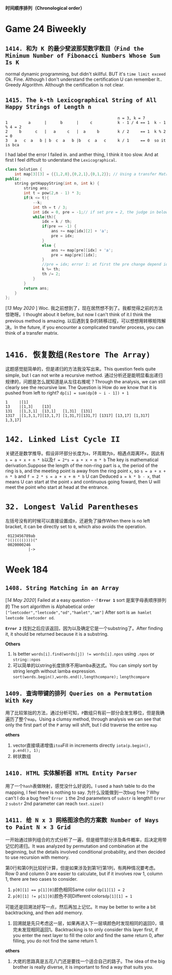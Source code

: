 **时间顺序排列（Chronological order）**

# Game 24 Biweekly
## `1414. 和为 K 的最少斐波那契数字数目（Find the Minimum Number of Fibonacci Numbers Whose Sum Is K`
normal dynamic programming, but didn't skillful.
BUT it's `time limit exceed`
Ok. Fine. Although I don't understand the certification U can remember It..
Greedy Algorithm.
Although the certification is not clear.


## `1415. The k-th Lexicographical String of All Happy Strings of Length n`
```
                                                 n = 3, k = 7
1         a      |      b      |     c           k - 1 / 4 == 1  k - 1 % 4 = 2
2     b      c   |   a     c   |  a     b        k / 2     == 1  k % 2 = 0
3   a   c  a   b | b  c  a   b |b   c  a   c     k / 1     == 0  so it is bca
```
I had label the error I failed in. and anther thing, I think it too slow. And at first I feel diffcult to understand the `Lexicographical`.

```cpp
class Solution {
    int map[3][3] = {{1,2,0},{0,2,1},{0,1,2}}; // Using a transfer Matrix!
public:
    string getHappyString(int n, int k) {
        string ans;
        int t = pow(2,n - 1) * 3;
        if(k <= t){
            --k;
            int th = t / 3;
            int idx = 0, pre = -1;// if set pre = 2, the judge in below can bypass
            while(th){
                idx = k / th;
                if(pre == -1) {
                    ans += map[idx][2] + 'a';
                    pre = idx;
                }
                else {
                    ans += map[pre][idx] + 'a';
                    pre = map[pre][idx];
                }
                //pre = idx; error 1: at first the pre change depend idx, but then, it changes with map[pre][idx];
                k %= th;
                th /= 2;
            }
        }
        return ans;
    }
};
```
[*13 May 2020* ]
Woc. 我之前想到了，现在居然想不到了。我都觉得之前的方法惊艳呀。I thought about it before, but now I can't think of it.I think the previous method is amazing.
以后遇到复杂的转移过程，可以想想用转移矩阵解决。In the future, if you encounter a complicated transfer process, you can think of a transfer matrix.

# `1416. 恢复数组(Restore The Array)`
这题感觉挺简单的，但是递归的方法我没写出来。This question feels quite simple, but I can not write a recursive method.
通过分析还是能明显看出递归规律的，问题是怎么就知道是从左往右推呢？Through the analysis, we can still clearly see the recursive law. The Question is How do we know that it is pushed from left to right?
`dp[i] = sum(dp[0 ~ i - 1]) + 1`
```
1     |[1]
13    |[1,3]    [13]
131   |[1,3,1]  [13,1]   [1,31]  [131]
1317  |[1,3,1,7][13,1,7] [1,31,7][131,7] [1317] [13,17] [1,317] 1,3,17]
```


# `142. Linked List Cycle II`
关键还是数学推导。假设非环部分长度为`a`，环周期为`b`，相遇点距离环`x`，因此有`s = a + x + n * b`以及`f = 2*s = a + x + m * b` The key is mathematical derivation.Suppose the length of the non-ring part is `a`, the period of the ring is `b`, and the meeting point is away from the ring point `x`, so `s = a + x + n * b` and `f = 2 * s = a + x + m * b`
U can Deduced `a = k * b - x`, that means U can start at the point `x` and continuous going foward, then U will meet the point who start at head at the entrance.

# `32. Longest Valid Parentheses`

左括号没有的时候可以直接设置成`0`，还避免了操作When there is no left bracket, it can be directly set to `0`, which also avoids the operation.
```
 0123456789ab
")()(((())))("
 0020000246
          |->
```
# Week 184
## `1408. String Matching in an Array`
[*14 May 2020*] Failed at a easy question - -!
**`Error 1`** sort 是案字母表顺序排列的 The sort algorithm is Alphabetical order
`["leetcoder","leetcode","od","hamlet","am"]` After sort is `am hamlet  leetcode leetcoder od`.

**`Error 2`** 找到之后应该返回，因为以及确定它是一个substring了。After finding it, it should be returned because it is a substring.

**Others**
1. Is better `words[i].find(words[j]) != words[i].npos` using `.npos` or `string::npos`
2. 可以简单的以string长度排序不用lamba表达式。You can simply sort by string length without lamba expression. `sort(words.begin(),words.end(),lengthcompare);` `lengthcompare`

## `1409. 查询带键的排列 Queries on a Permutation With Key`
用了比较笨拙的方法，通过分析可知，`P`数组只有前一部分会发生移位，但是我确遍历了整个`map`。Using a clumsy method, through analysis we can see that only the first part of the `P` array will shift, but I did traverse the entire `map`

**others**
1. vector直接填递增值`itoa`Fill in increments directly `iota(p.begin(), p.end(), 1);`
2. 树状数组


## `1410. HTML 实体解析器 HTML Entity Parser`
用了一个`hash`表做映射，感觉没什么好说的。I used a hash table to do the mapping, I feel there is nothing to say.
为什么没能做到一次bug free？Why can't I do a bug free?
`Error 1` the 2nd parameters of `substr` is length!!
`Error 2` `substr` 2nd parameter can reach `text.size()`

## `1411. 给 N x 3 网格图涂色的方案数 Number of Ways to Paint N × 3 Grid`
一开始通过排列组合的方式分析了一遍，但是细节部分涉及条件概率，后决定用带记忆的递归。It was analyzed by permutation and combination at the beginning, but the details involved conditional probability, and then decided to use recursion with memory.

第0行和第0列比较好计算，但是如果涉及到第1行第1列，有两种情况要考虑。Row 0 and column 0 are easier to calculate, but if it involves row 1, column 1, there are two cases to consider.
1. `p[0][1] == p[1][0]`颜色相同Same color `dp[1][1] = 2`
2. `p[0][1] != p[1][0]`颜色不同Different colors`dp[1][1] = 1`

可能还是回溯法好写一点，然后再加上记忆。It may be better to write a bit backtracking, and then add memory.
1. 回溯就是先只考虑这一层，如果再进入下一层填颜色时发现相同的返回0，填完未发现相同返回1。Backtracking is to only consider this layer first, if you enter the next layer to fill the color and find the same return 0, after filling, you do not find the same return 1.

**others**
1. 大佬的思路真是五花八门还是要找一个适合自己的路子。The idea of the big brother is really diverse, it is important to find a way that suits you.



